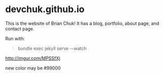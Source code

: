 devchuk.github.io
=================

This is the website of Brian Chuk! It has a blog, portfolio, about page, and contact page.

Run with:
> bundle exec jekyll serve --watch




http://imgur.com/MPSSfXj

new color may be #99000 
